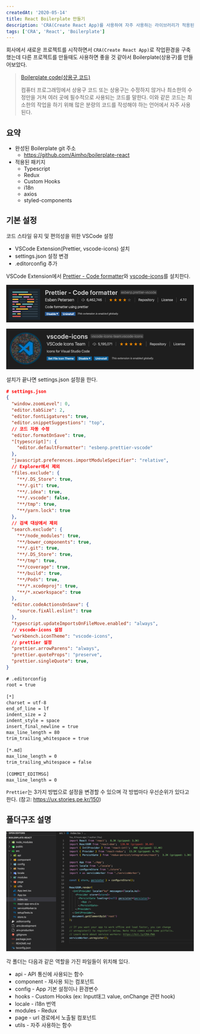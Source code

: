 ```yaml
---
createdAt: '2020-05-14'
title: React Boilerplate 만들기
description: 'CRA(Create React App)를 사용하여 자주 사용하는 라이브러리가 적용된 Boilerplate(상용구)를 만들어보자'
tags: ['CRA', 'React', 'Boilerplate']
---
```


회사에서 새로운 프로젝트를 시작하면서 `CRA(Create React App)`로 작업환경을 구축했는데 다른 프로젝트를 만들때도 사용하면 좋을 것 같아서 Boilerplate(상용구)를 만들어보았다.

> [Boilerplate code(상용구 코드)](https://ko.wikipedia.org/wiki/%EC%83%81%EC%9A%A9%EA%B5%AC_%EC%BD%94%EB%93%9C)
>
> 컴퓨터 프로그래밍에서 상용구 코드 또는 상용구는 수정하지 않거나 최소한의 수정만을 거쳐 여러 곳에 필수적으로 사용되는 코드를 말한다. 이와 같은 코드는 최소한의 작업을 하기 위해 많은 분량의 코드를 작성해야 하는 언어에서 자주 사용된다.

## 요약

-   완성된 Boilerplate git 주소
    -   https://github.com/Aimho/boilerplate-react
-   적용된 패키지
    -   Typescript
    -   Redux
    -   Custom Hooks
    -   i18n
    -   axios
    -   styled-components

## 기본 설정

코드 스타일 유지 및 편의성을 위한 VSCode 설정

-   VSCode Extension(Prettier, vscode-icons) 설치
-   settings.json 설정 변경
-   .editorconfig 추가

VSCode Extension에서 [Prettier - Code formatter](https://marketplace.visualstudio.com/items?itemName=esbenp.prettier-vscode)와 [vscode-icons](https://marketplace.visualstudio.com/items?itemName=vscode-icons-team.vscode-icons)를 설치한다.

![Prettier - Code formatter](./vscodePrettier.png 'Prettier - Code formatter')

![vscode - icons](./vscodeIcons.png 'vscode - icons')

설치가 끝나면 settings.json 설정을 한다.

```json
# settings.json
{
  "window.zoomLevel": 0,
  "editor.tabSize": 2,
  "editor.fontLigatures": true,
  "editor.snippetSuggestions": "top",
  // 코드 자동 수정
  "editor.formatOnSave": true,
  "[typescript]": {
    "editor.defaultFormatter": "esbenp.prettier-vscode"
  },
  "javascript.preferences.importModuleSpecifier": "relative",
  // Explorer에서 제외
  "files.exclude": {
    "**/.DS_Store": true,
    "**/.git": true,
    "**/.idea": true,
    "**/.vscode": false,
    "**/tmp": true,
    "**/yarn.lock": true
  },
  // 검색 대상에서 제외
  "search.exclude": {
    "**/node_modules": true,
    "**/bower_components": true,
    "**/.git": true,
    "**/.DS_Store": true,
    "**/tmp": true,
    "**/coverage": true,
    "**/build": true,
    "**/Pods": true,
    "**/*.xcodeproj": true,
    "**/*.xcworkspace": true
  },
  "editor.codeActionsOnSave": {
    "source.fixAll.eslint": true
  },
  "typescript.updateImportsOnFileMove.enabled": "always",
  // vscode-icons 설정
  "workbench.iconTheme": "vscode-icons",
  // prettier 설정
  "prettier.arrowParens": "always",
  "prettier.quoteProps": "preserve",
  "prettier.singleQuote": true,
}
```

```shell
# .editorconfig
root = true

[*]
charset = utf-8
end_of_line = lf
indent_size = 2
indent_style = space
insert_final_newline = true
max_line_length = 80
trim_trailing_whitespace = true

[*.md]
max_line_length = 0
trim_trailing_whitespace = false

[COMMIT_EDITMSG]
max_line_length = 0
```

`Prettier`는 3가지 방법으로 설정을 변경할 수 있으며 각 방법마다 우선순위가 있다고 한다. (참고: https://ux.stories.pe.kr/150)

## 폴더구조 설명

![폴더구조](./folder.png '폴더구조')

각 폴더는 다음과 같은 역할을 가진 파일들이 위치해 있다.

-   api - API 통신에 사용되는 함수
-   component - 재사용 되는 컴포넌트
-   config - App 기본 설정이나 환경변수
-   hooks - Custom Hooks (ex: Input태그 value, onChange 관련 hook)
-   locale - i18n 번역
-   modules - Redux
-   page - url 경로에서 노출될 컴포넌트
-   utils - 자주 사용하는 함수
